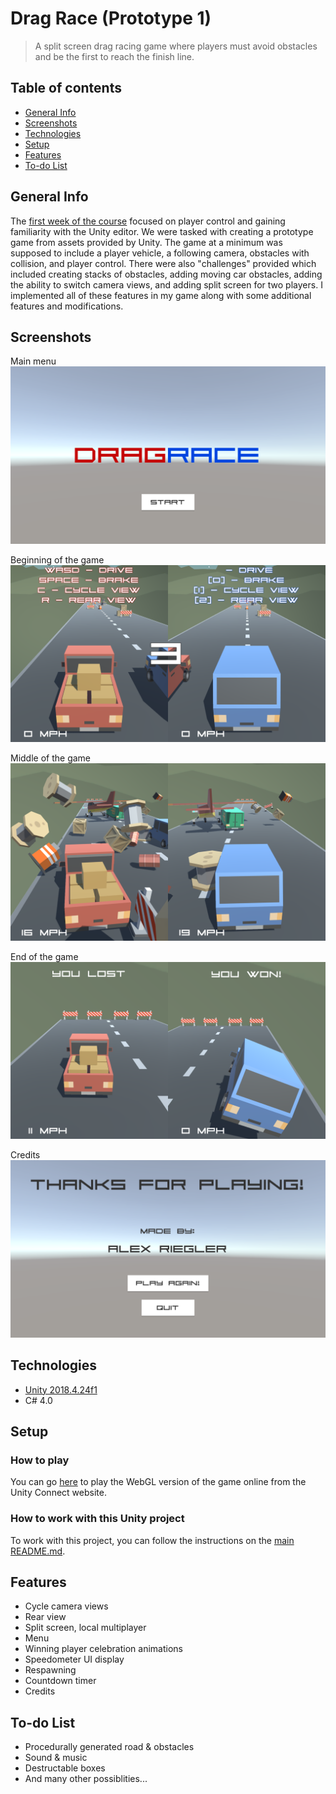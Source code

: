 # Drag Race (Prototype 1)
> A split screen drag racing game where players must avoid obstacles and be the first to reach the finish line.

## Table of contents
* [General Info](#general-info)
* [Screenshots](#screenshots)
* [Technologies](#technologies)
* [Setup](#setup)
* [Features](#features)
* [To-do List](#to-do-list)

## General Info
The [first week of the course](https://learn.unity.com/tutorial/week-1-player-control-jul-13-jul-17?uv=2018.4&courseId=5ed163d8edbc2a0969cd1ded "Week 1 - Player Control: Jul 13 - Jul 17 | Unity Learn") focused on player control and gaining familiarity with the Unity editor. We were tasked with creating a prototype game from assets provided by Unity. The game at a minimum was supposed to include a player vehicle, a following camera, obstacles with collision, and player control. There were also "challenges" provided which included creating stacks of obstacles, adding moving car obstacles, adding the ability to switch camera views, and adding split screen for two players. I implemented all of these features in my game along with some additional features and modifications.

## Screenshots
Main menu
![Main menu](./Screenshots/menu.PNG)

Beginning of the game
![Beginning of the game](./Screenshots/gameplay00.PNG)

Middle of the game
![Middle of the game](./Screenshots/gameplay01.PNG)

End of the game
![End of the game](./Screenshots/victory.PNG)

Credits
![Credits](./Screenshots/credits.PNG)

## Technologies
* [Unity 2018.4.24f1](https://unity3d.com/unity/qa/lts-releases "LTS Releases - Unity")
* C# 4.0

## Setup
### How to play
You can go [here](https://connect.unity.com/mg/other/drag-race-prototype-1 "Drag Race (Prototype 1) - Unity Connect") to play the WebGL version of the game online from the Unity Connect website.

### How to work with this Unity project
To work with this project, you can follow the instructions on the [main README.md](../README.md#how-to-work-with-the-unity-projects).

## Features
* Cycle camera views
* Rear view
* Split screen, local multiplayer
* Menu
* Winning player celebration animations
* Speedometer UI display
* Respawning
* Countdown timer
* Credits

## To-do List
* Procedurally generated road & obstacles
* Sound & music
* Destructable boxes
* And many other possiblities...
